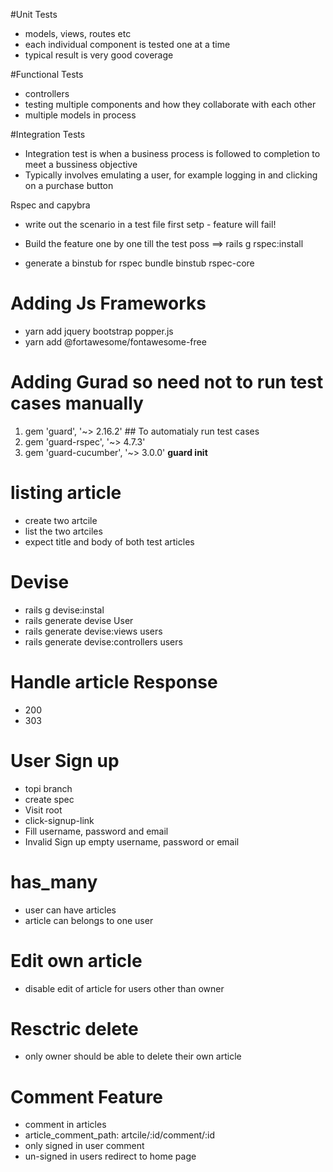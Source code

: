 #Unit Tests
- models, views, routes etc
- each individual component is tested one at a time 
- typical result is very good coverage

#Functional Tests
- controllers
- testing multiple components and how they collaborate with each other
- multiple models in process

#Integration Tests
- Integration test is when a business process is followed to completion to meet a bussiness objective
- Typically involves emulating a user, for example logging in and clicking on a purchase button 

Rspec and capybra

- write out the scenario in a test file
 first setp - feature will fail!
 
 - Build the feature one by one till the test poss
 ==> rails g rspec:install
 * generate a binstub for rspec
 bundle binstub rspec-core
 
# Adding Js Frameworks
- yarn add jquery bootstrap popper.js 
- yarn add @fortawesome/fontawesome-free

# Adding Gurad so need not to run test cases manually
  1. gem 'guard', '~> 2.16.2'   ## To automatialy run test cases
  2. gem 'guard-rspec', '~> 4.7.3'
  3. gem 'guard-cucumber', '~> 3.0.0'
  __guard init__  
  
#  listing article
- create two artcile
- list the two artciles
- expect title and body of both test articles

# Devise
- rails g devise:instal
- rails generate devise User
- rails generate devise:views users
- rails generate devise:controllers users <instead of user>

# Handle article Response
- 200
- 303

# User Sign up
- topi branch
- create spec
- Visit root
- click-signup-link
- Fill
username, password and email
- Invalid Sign up
 empty username, password or email
 
 # has_many
 - user can have articles
 - article can belongs to one user 
 
 # Edit own article
 - disable edit of article for users other than owner  
 
 # Resctric delete
 - only owner should be able to delete their own article

# Comment Feature
- comment in articles
- article_comment_path: artcile/:id/comment/:id 
- only signed in user comment
-  un-signed in users redirect to home page
